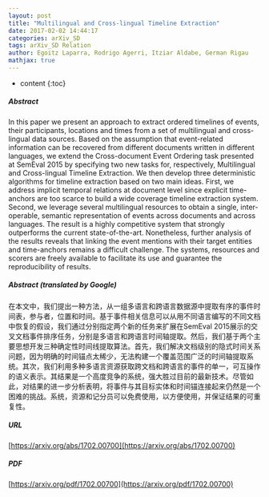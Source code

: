 ```yaml
---
layout: post
title: "Multilingual and Cross-lingual Timeline Extraction"
date: 2017-02-02 14:44:17
categories: arXiv_SD
tags: arXiv_SD Relation
author: Egoitz Laparra, Rodrigo Agerri, Itziar Aldabe, German Rigau
mathjax: true
---
```


* content
{:toc}

##### Abstract
In this paper we present an approach to extract ordered timelines of events, their participants, locations and times from a set of multilingual and cross-lingual data sources. Based on the assumption that event-related information can be recovered from different documents written in different languages, we extend the Cross-document Event Ordering task presented at SemEval 2015 by specifying two new tasks for, respectively, Multilingual and Cross-lingual Timeline Extraction. We then develop three deterministic algorithms for timeline extraction based on two main ideas. First, we address implicit temporal relations at document level since explicit time-anchors are too scarce to build a wide coverage timeline extraction system. Second, we leverage several multilingual resources to obtain a single, inter-operable, semantic representation of events across documents and across languages. The result is a highly competitive system that strongly outperforms the current state-of-the-art. Nonetheless, further analysis of the results reveals that linking the event mentions with their target entities and time-anchors remains a difficult challenge. The systems, resources and scorers are freely available to facilitate its use and guarantee the reproducibility of results.

##### Abstract (translated by Google)
在本文中，我们提出一种方法，从一组多语言和跨语言数据源中提取有序的事件时间表，参与者，位置和时间。基于事件相关信息可以从用不同语言编写的不同文档中恢复的假设，我们通过分别指定两个新的任务来扩展在SemEval 2015展示的交叉文档事件排序任务，分别是多语言和跨语言时间轴提取。然后，我们基于两个主要思想开发三种确定性时间线提取算法。首先，我们解决文档级别的隐式时间关系问题，因为明确的时间锚点太稀少，无法构建一个覆盖范围广泛的时间轴提取系统。其次，我们利用多种多语言资源获取跨文档和跨语言的事件的单一，可互操作的语义表示。其结果是一个高度竞争的系统，强大胜过目前的最新技术。尽管如此，对结果的进一步分析表明，将事件与其目标实体和时间锚连接起来仍然是一个困难的挑战。系统，资源和记分员可以免费使用，以方便使用，并保证结果的可重复性。

##### URL
[https://arxiv.org/abs/1702.00700](https://arxiv.org/abs/1702.00700)

##### PDF
[https://arxiv.org/pdf/1702.00700](https://arxiv.org/pdf/1702.00700)

